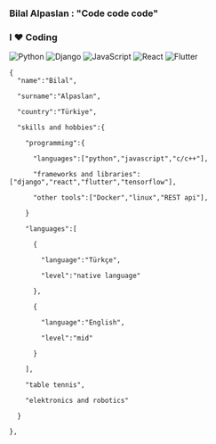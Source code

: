 ###   Bilal Alpaslan : "Code code code"     <br>

### I ❤️ Coding

![Python](https://img.shields.io/badge/-Python-056676?style=flat&logo=python&labelColor=000)
![Django](https://img.shields.io/badge/-Django-056676?style=flat&logo=django&labelColor=000)
![JavaScript](https://img.shields.io/badge/-JavaScript-056676?style=flat&logo=javascript&labelColor=000)
![React](https://img.shields.io/badge/-React-056676?style=flat&logo=react&logoColor=000)
![Flutter](https://img.shields.io/badge/-Flutter-056676?style=flat&logo=flutter&labelColor=000)

    {
      "name":"Bilal",

      "surname":"Alpaslan",

      "country":"Türkiye",

      "skills and hobbies":{

        "programming":{

          "languages":["python","javascript","c/c++"],

          "frameworks and libraries":["django","react","flutter","tensorflow"],

          "other tools":["Docker","linux","REST api"],

        }

        "languages":[

          {

            "language":"Türkçe",

            "level":"native language"

          },

          {

            "language":"English",

            "level":"mid"

          }

        ],

        "table tennis",

        "elektronics and robotics"

      }  

    },
  
  
 
 

 
<!--
⚡ 😎 ⚡ 

 

👇 Follow me [![GitHub Follow Badge](https://img.shields.io/github/followers/NisanurBulut?label=follow&style=social)](https://github.com/NisanurBulut) [![Linkedin Badge](https://img.shields.io/badge/-Linkedin-blue?style=flat&logo=Linkedin&logoColor=white&link=https://www.linkedin.com/in/nisanur-bulut/)](https://www.linkedin.com/in/nisanur-bulut/) 
[![GitHub Follow Badge](https://img.shields.io/badge/leetcode-red)](https://leetcode.com/nisanurrunasin/)


![CSharp](https://img.shields.io/badge/C%23-.NET%20CORE-green)
![Asp.NET MVC](https://img.shields.io/badge/C%23-Asp.Net%20MVC-blue)
![HTML5](https://img.shields.io/badge/-HTML5-E34F26?style=flat&logo=HTML5&logoColor=fff)
![CSS3](https://img.shields.io/badge/-CSS3-1572B6?style=flat&logo=CSS3&logoColor=fff)
![Bootstrap](https://img.shields.io/badge/-Bootstrap-563D7C?style=flat&logo=bootstrap&logoColor=fff)
![JavaScript](https://img.shields.io/badge/-JavaScript-F7DF1E?style=flat&logo=javascript&labelColor=000)
![TypeScript](https://img.shields.io/badge/-TypeScript-007ACC?style=flat&logo=typescript&logoColor=fff)
![Angular](https://img.shields.io/badge/-Angular-DD0031?style=flat&logo=angular&logoColor=fff)
![React](https://img.shields.io/badge/React-056676?style=flat&logo=react&logoColor=fff)


![Nisanur's github stats](https://github-readme-stats.vercel.app/api?username=NisanurBulut&show_icons=true)

![visitors](https://visitor-badge.laobi.icu/badge?page_id=NisanurBulut)

-->
